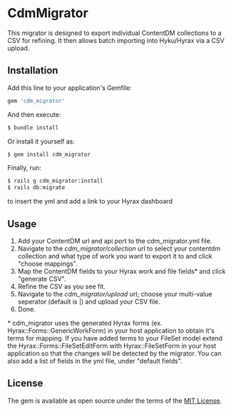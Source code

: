 # CdmMigrator
This migrator is designed to export individual ContentDM collections to a CSV for refining. It then allows batch importing into Hyku/Hyrax via a CSV upload.

## Installation
Add this line to your application's Gemfile:

```ruby
gem 'cdm_migrator'
```

And then execute:
```bash
$ bundle install
```

Or install it yourself as:
```bash
$ gem install cdm_migrator
```

Finally, run:
```bash
$ rails g cdm_migrator:install
$ rails db:migrate
```
to insert the yml and add a link to your Hyrax dashboard

## Usage
1. Add your ContentDM url and api port to the cdm_migrator.yml file.
2. Navigate to the *cdm_migrator/collection* url to select your contentdm collection and what type of work you want to export it to and click "choose mappings".
3. Map the ContentDM fields to your Hyrax work and file fields\* and click "generate CSV".
4. Refine the CSV as you see fit.
5. Navigate to the *cdm_migrator/upload* url; choose your multi-value seperator (default is |) and upload your CSV file.
6. Done.

\* cdm_migrator uses the generated Hyrax forms (ex. Hyrax::Forms::GenericWorkForm) in your host application to obtain it's terms for mapping. If you have added terms to your FileSet model extend the Hyrax::Forms::FileSetEditForm with Hyrax::FileSetForm in your host application so that the changes will be detected by the migrator. You can also add a list of fields in the yml file, under "default fields".


## License
The gem is available as open source under the terms of the [MIT License](http://opensource.org/licenses/MIT).
